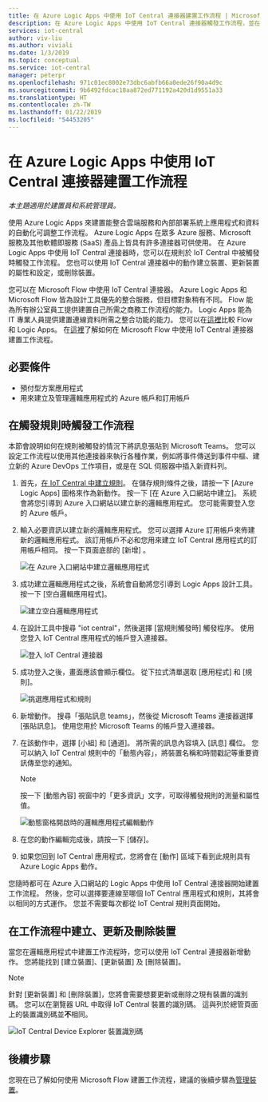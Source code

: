 ```yaml
---
title: 在 Azure Logic Apps 中使用 IoT Central 連接器建置工作流程 | Microsoft Docs
description: 在 Azure Logic Apps 中使用 IoT Central 連接器觸發工作流程，並在該工作流程中建立、更新和刪除裝置。
services: iot-central
author: viv-liu
ms.author: viviali
ms.date: 1/3/2019
ms.topic: conceptual
ms.service: iot-central
manager: peterpr
ms.openlocfilehash: 971c01ec8002e73dbc6abfb66a0ede26f90a4d9c
ms.sourcegitcommit: 9b6492fdcac18aa872ed771192a420d1d9551a33
ms.translationtype: HT
ms.contentlocale: zh-TW
ms.lasthandoff: 01/22/2019
ms.locfileid: "54453205"
---
```

# <a name="build-workflows-with-the-iot-central-connector-in-azure-logic-apps"></a>在 Azure Logic Apps 中使用 IoT Central 連接器建置工作流程

*本主題適用於建置員和系統管理員。*

使用 Azure Logic Apps 來建置能整合雲端服務和內部部署系統上應用程式和資料的自動化可調整工作流程。 Azure Logic Apps 在眾多 Azure 服務、Microsoft 服務及其他軟體即服務 (SaaS) 產品上皆具有許多連接器可供使用。 在 Azure Logic Apps 中使用 IoT Central 連接器時，您可以在規則於 IoT Central 中被觸發時觸發工作流程。 您也可以使用 IoT Central 連接器中的動作建立裝置、更新裝置的屬性和設定，或刪除裝置。 

您可以在 Microsoft Flow 中使用 IoT Central 連接器。 Azure Logic Apps 和 Microsoft Flow 皆為設計工具優先的整合服務，但目標對象稍有不同。 Flow 能為所有辦公室員工提供建置自己所需之商務工作流程的能力。 Logic Apps 能為 IT 專業人員提供建置連線資料所需之整合功能的能力。 您可以在[這裡](https://docs.microsoft.com/azure/azure-functions/functions-compare-logic-apps-ms-flow-webjobs)比較 Flow 和 Logic Apps。 在[這裡](howto-add-microsoft-flow.md)了解如何在 Microsoft Flow 中使用 IoT Central 連接器建置工作流程。 

## <a name="prerequisites"></a>必要條件

- 預付型方案應用程式
- 用來建立及管理邏輯應用程式的 Azure 帳戶和訂用帳戶

## <a name="trigger-a-workflow-when-a-rule-is-triggered"></a>在觸發規則時觸發工作流程

本節會說明如何在規則被觸發的情況下將訊息張貼到 Microsoft Teams。 您可以設定工作流程以使用其他連接器來執行各種作業，例如將事件傳送到事件中樞、建立新的 Azure DevOps 工作項目，或是在 SQL 伺服器中插入新資料列。

1. 首先，[在 IoT Central 中建立規則](howto-create-telemetry-rules.md)。 在儲存規則條件之後，請按一下 [Azure Logic Apps] 圖格來作為新動作。 按一下 [在 Azure 入口網站中建立]。 系統會將您引導到 Azure 入口網站以建立新的邏輯應用程式。 您可能需要登入您的 Azure 帳戶。

1. 輸入必要資訊以建立新的邏輯應用程式。 您可以選擇 Azure 訂用帳戶來佈建新的邏輯應用程式。 該訂用帳戶不必和您用來建立 IoT Central 應用程式的訂用帳戶相同。 按一下頁面底部的 [新增] 。

    ![在 Azure 入口網站中建立邏輯應用程式](./media/howto-build-azure-logic-apps/createinazureportal.PNG)

1. 成功建立邏輯應用程式之後，系統會自動將您引導到 Logic Apps 設計工具。 按一下 [空白邏輯應用程式]。 

    ![建立空白邏輯應用程式](./media/howto-build-azure-logic-apps/blanklogicapp.PNG)

1. 在設計工具中搜尋 "iot central"，然後選擇 [當規則觸發時] 觸發程序。 使用您登入 IoT Central 應用程式的帳戶登入連接器。 

    ![登入 IoT Central 連接器](./media/howto-build-azure-logic-apps/addtrigger.PNG)

1. 成功登入之後，畫面應該會顯示欄位。 從下拉式清單選取 [應用程式] 和 [規則]。

    ![挑選應用程式和規則](./media/howto-build-azure-logic-apps/pickappandrule.PNG)

1. 新增動作。 搜尋「張貼訊息 teams」，然後從 Microsoft Teams 連接器選擇 [張貼訊息]。 使用您用於 Microsoft Teams 的帳戶登入連接器。 

1. 在該動作中，選擇 [小組] 和 [通道]。 將所需的訊息內容填入 [訊息] 欄位。 您可以納入 IoT Central 規則中的「動態內容」，將裝置名稱和時間戳記等重要資訊傳至您的通知。
    > [!NOTE]
    > 按一下 [動態內容] 視窗中的「更多資訊」文字，可取得觸發規則的測量和屬性值。

    ![動態窗格開啟時的邏輯應用程式編輯動作](./media/howto-build-azure-logic-apps/buildworkflow.PNG)

1. 在您的動作編輯完成後，請按一下 [儲存]。

1. 如果您回到 IoT Central 應用程式，您將會在 [動作] 區域下看到此規則具有 Azure Logic Apps 動作。

您隨時都可在 Azure 入口網站的 Logic Apps 中使用 IoT Central 連接器開始建置工作流程。 然後，您可以選擇要連線至哪個 IoT Central 應用程式和規則，其將會以相同的方式運作。 您並不需要每次都從 IoT Central 規則頁面開始。

## <a name="create-update-and-delete-a-device-in-a-workflow"></a>在工作流程中建立、更新及刪除裝置

當您在邏輯應用程式中建置工作流程時，您可以使用 IoT Central 連接器新增動作。 您將能找到 [建立裝置]、[更新裝置] 及 [刪除裝置]。
> [!NOTE]
> 針對 [更新裝置] 和 [刪除裝置]，您將會需要想要更新或刪除之現有裝置的識別碼。 您可以在瀏覽器 URL 中取得 IoT Central 裝置的識別碼。 這與列於總管頁面上的裝置識別碼並**不**相同。

![IoT Central Device Explorer 裝置識別碼](./media/howto-build-azure-logic-apps/iotcdeviceid.PNG)
  

## <a name="next-steps"></a>後續步驟
您現在已了解如何使用 Microsoft Flow 建置工作流程，建議的後續步驟為[管理裝置](howto-manage-devices.md)。
